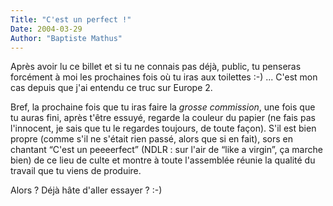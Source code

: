 ```yaml
---
Title: "C'est un perfect !"
Date: 2004-03-29
Author: "Baptiste Mathus"
---
```




Après avoir lu ce billet et si tu ne connais pas déjà, public, tu
penseras forcément à moi les prochaines fois où tu iras aux toilettes
:-) ... C'est mon cas depuis que j'ai entendu ce truc sur Europe 2.

Bref, la prochaine fois que tu iras faire la *grosse commission*, une
fois que tu auras fini, après t'être essuyé, regarde la couleur du
papier (ne fais pas l'innocent, je sais que tu le regardes toujours, de
toute façon). S'il est bien propre (comme s'il ne s'était rien passé,
alors que si en fait), sors en chantant “C'est un peeeerfect” (NDLR :
sur l'air de “like a virgin”, ça marche bien) de ce lieu de culte et
montre à toute l'assemblée réunie la qualité du travail que tu viens de
produire.

Alors ? Déjà hâte d'aller essayer ? :-)

